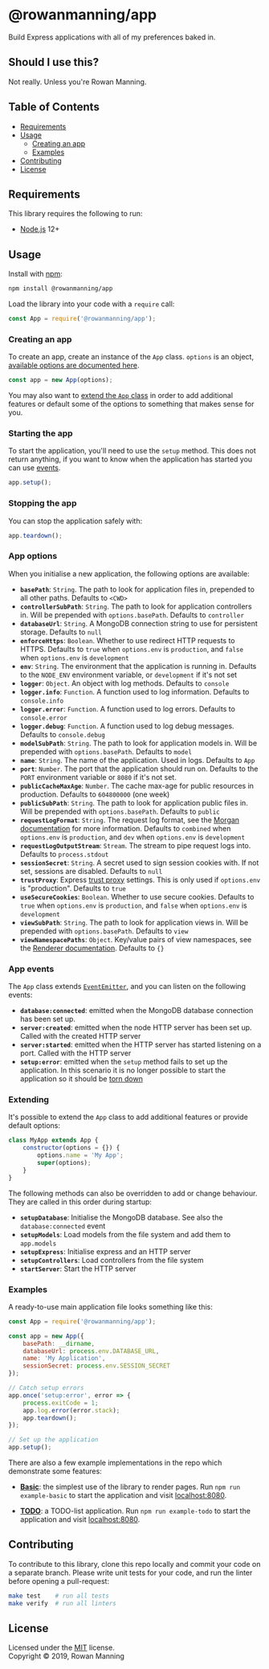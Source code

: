 
# @rowanmanning/app

Build Express applications with all of my preferences baked in.

## Should I use this?

Not really. Unless you're Rowan Manning.


## Table of Contents

  * [Requirements](#requirements)
  * [Usage](#usage)
    * [Creating an app](#creating-an-app)
    * [Examples](#examples)
  * [Contributing](#contributing)
  * [License](#license)


## Requirements

This library requires the following to run:

  * [Node.js](https://nodejs.org/) 12+


## Usage

Install with [npm](https://www.npmjs.com/):

```sh
npm install @rowanmanning/app
```

Load the library into your code with a `require` call:

```js
const App = require('@rowanmanning/app');
```

### Creating an app

To create an app, create an instance of the `App` class. `options` is an object, [available options are documented here](#app-options).

```js
const app = new App(options);
```

You may also want to [extend the `App` class](#extending) in order to add additional features or default some of the options to something that makes sense for you.

### Starting the app

To start the application, you'll need to use the `setup` method. This does not return anything, if you want to know when the application has started you can use [events](#app-events).

```js
app.setup();
```

### Stopping the app

You can stop the application safely with:

```js
app.teardown();
```

### App options

When you initialise a new application, the following options are available:

  - **`basePath`**: `String`. The path to look for application files in, prepended to all other paths. Defaults to `<CWD>`
  - **`controllerSubPath`**: `String`. The path to look for application controllers in. Will be prepended with `options.basePath`. Defaults to `controller`
  - **`databaseUrl`**: `String`. A MongoDB connection string to use for persistent storage. Defaults to `null`
  - **`enforceHttps`**: `Boolean`. Whether to use redirect HTTP requests to HTTPS. Defaults to `true` when `options.env` is `production`, and `false` when `options.env` is `development`
  - **`env`**: `String`. The environment that the application is running in. Defaults to the `NODE_ENV` environment variable, or `development` if it's not set
  - **`logger`**: `Object`. An object with log methods. Defaults to `console`
  - **`logger.info`**: `Function`. A function used to log information. Defaults to `console.info`
  - **`logger.error`**: `Function`. A function used to log errors. Defaults to `console.error`
  - **`logger.debug`**: `Function`. A function used to log debug messages. Defaults to `console.debug`
  - **`modelSubPath`**: `String`. The path to look for application models in. Will be prepended with `options.basePath`. Defaults to `model`
  - **`name`**: `String`. The name of the application. Used in logs. Defaults to `App`
  - **`port`**: `Number`. The port that the application should run on. Defaults to the `PORT` environment variable or `8080` if it's not set.
  - **`publicCacheMaxAge`**: `Number`. The cache max-age for public resources in production. Defaults to `604800000` (one week)
  - **`publicSubPath`**: `String`. The path to look for application public files in. Will be prepended with `options.basePath`. Defaults to `public`
  - **`requestLogFormat`**: `String`. The request log format, see the [Morgan documentation](https://github.com/expressjs/morgan) for more information. Defaults to `combined` when `options.env` is `production`, and `dev` when `options.env` is `development`
  - **`requestLogOutputStream`**: `Stream`. The stream to pipe request logs into. Defaults to `process.stdout`
  - **`sessionSecret`**: `String`. A secret used to sign session cookies with. If not set, sessions are disabled. Defaults to `null`
  - **`trustProxy`**: Express [trust proxy](http://expressjs.com/en/api.html#trust.proxy.options.table) settings. This is only used if `options.env` is "production". Defaults to `true`
  - **`useSecureCookies`**: `Boolean`. Whether to use secure cookies. Defaults to `true` when `options.env` is `production`, and `false` when `options.env` is `development`
  - **`viewSubPath`**: `String`. The path to look for application views in. Will be prepended with `options.basePath`. Defaults to `view`
  - **`viewNamespacePaths`**: `Object`. Key/value pairs of view namespaces, see the [Renderer documentation](https://github.com/rowanmanning/renderer#namespaces). Defaults to `{}`

### App events

The `App` class extends [`EventEmitter`](https://nodejs.org/api/events.html), and you can listen on the following events:

  - **`database:connected`**: emitted when the MongoDB database connection has been set up.
  - **`server:created`**: emitted when the node HTTP server has been set up. Called with the created HTTP server
  - **`server:started`**: emitted when the HTTP server has started listening on a port. Called with the HTTP server
  - **`setup:error`**: emitted when the `setup` method fails to set up the application. In this scenario it is no longer possible to start the application so it should be [torn down](#stopping-the-app)

### Extending

It's possible to extend the `App` class to add additional features or provide default options:

```js
class MyApp extends App {
    constructor(options = {}) {
        options.name = 'My App';
        super(options);
    }
}
```

The following methods can also be overridden to add or change behaviour. They are called in this order during startup:

  - **`setupDatabase`**: Initialise the MongoDB database. See also the `database:connected` event
  - **`setupModels`**: Load models from the file system and add them to `app.models`
  - **`setupExpress`**: Initialise express and an HTTP server
  - **`setupControllers`**: Load controllers from the file system
  - **`startServer`**: Start the HTTP server


### Examples

A ready-to-use main application file looks something like this:

```js
const App = require('@rowanmanning/app');

const app = new App({
    basePath: __dirname,
    databaseUrl: process.env.DATABASE_URL,
    name: 'My Application',
    sessionSecret: process.env.SESSION_SECRET
});

// Catch setup errors
app.once('setup:error', error => {
    process.exitCode = 1;
    app.log.error(error.stack);
    app.teardown();
});

// Set up the application
app.setup();
```

There are also a few example implementations in the repo which demonstrate some features:

  - **[Basic](example/basic)**: the simplest use of the library to render pages. Run `npm run example-basic` to start the application and visit [localhost:8080](http://localhost:8080/).

  - **[TODO](example/todo)**: a TODO-list application. Run `npm run example-todo` to start the application and visit [localhost:8080](http://localhost:8080/).


## Contributing

To contribute to this library, clone this repo locally and commit your code on a separate branch. Please write unit tests for your code, and run the linter before opening a pull-request:

```sh
make test    # run all tests
make verify  # run all linters
```


## License

Licensed under the [MIT](LICENSE) license.<br/>
Copyright &copy; 2019, Rowan Manning
